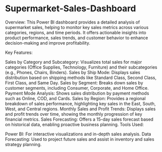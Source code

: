 # Supermarket-Sales-Dashboard

Overview: This Power BI dashboard provides a detailed analysis of supermarket sales, helping to monitor key sales metrics across various categories, regions, and time periods. It offers actionable insights into product performance, sales trends, and customer behavior to enhance decision-making and improve profitability.

Key Features:

Sales by Category and Subcategory: Visualizes total sales for major categories (Office Supplies, Technology, Furniture) and their subcategories (e.g., Phones, Chairs, Binders).
Sales by Ship Mode: Displays sales distribution based on shipping methods like Standard Class, Second Class, First Class, and Same Day.
Sales by Segment: Breaks down sales by customer segments, including Consumer, Corporate, and Home Office.
Payment Mode Analysis: Shows sales distribution by payment methods such as Online, COD, and Cards.
Sales by Region: Provides a regional breakdown of sales performance, highlighting key sales in the East, South, West, and Central regions.
Monthly Sales and Profit Trends: Displays sales and profit trends over time, showing the monthly progression of key financial metrics.
Sales Forecasting: Offers a 15-day sales forecast based on historical data, enabling proactive business planning.
Tools Used:

Power BI: For interactive visualizations and in-depth sales analysis.
Data Forecasting: Used to project future sales and assist in inventory and sales strategy planning.
